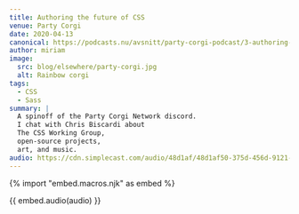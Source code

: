 ```yaml
---
title: Authoring the future of CSS
venue: Party Corgi
date: 2020-04-13
canonical: https://podcasts.nu/avsnitt/party-corgi-podcast/3-authoring-the-future-of-css-and-the-queer-complexity-of-human-experience-with-miriam-suzanne
author: miriam
image:
  src: blog/elsewhere/party-corgi.jpg
  alt: Rainbow corgi
tags:
  - CSS
  - Sass
summary: |
  A spinoff of the Party Corgi Network discord.
  I chat with Chris Biscardi about
  The CSS Working Group,
  open-source projects,
  art, and music.
audio: https://cdn.simplecast.com/audio/48d1af/48d1af50-375d-456d-9121-5d53cf4b58ad/19712059-5c56-495f-bea2-47a5c7c99137/miriam-mixdown_tc.mp3
---
```


{% import "embed.macros.njk" as embed %}

{{ embed.audio(audio) }}
